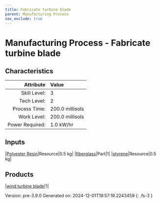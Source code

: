 ```yaml
---
title: Fabricate turbine blade
parent: Manufacturing Process
nav_exclude: true
---
```

# Manufacturing Process - Fabricate turbine blade


## Characteristics

| Attribute      | Value |
|--------:|:------|
|Skill Level:|3|
|Tech Level:|2|
|Process Time:|200.0 millisols|
|Work Level:|200.0 millisols|
|Power Required:|1.0 kW/hr|

## Inputs

|[Polyester Resin](../resource/polyester-resin.html)|Resource|0.5 kg|
|[fiberglass](../part/fiberglass.html)|Part|1|
|[styrene](../resource/styrene.html)|Resource|0.5 kg|

## Products

|[wind turbine blade](../part/wind-turbine-blade.html)|1|


Version: pre-3.9.0 Generated on: 2024-12-01T19:57:19.2243459
{: .fs-3 }

